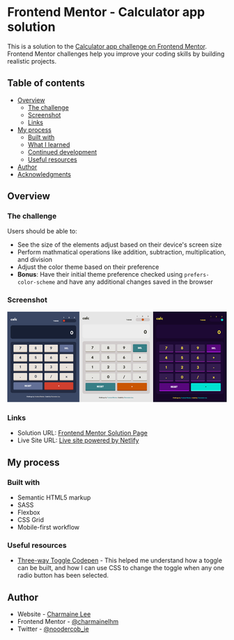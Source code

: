 # Frontend Mentor - Calculator app solution

This is a solution to the [Calculator app challenge on Frontend Mentor](https://www.frontendmentor.io/challenges/calculator-app-9lteq5N29). Frontend Mentor challenges help you improve your coding skills by building realistic projects.

## Table of contents

- [Overview](#overview)
  - [The challenge](#the-challenge)
  - [Screenshot](#screenshot)
  - [Links](#links)
- [My process](#my-process)
  - [Built with](#built-with)
  - [What I learned](#what-i-learned)
  - [Continued development](#continued-development)
  - [Useful resources](#useful-resources)
- [Author](#author)
- [Acknowledgments](#acknowledgments)

## Overview

### The challenge

Users should be able to:

- See the size of the elements adjust based on their device's screen size
- Perform mathmatical operations like addition, subtraction, multiplication, and division
- Adjust the color theme based on their preference
- **Bonus**: Have their initial theme preference checked using `prefers-color-scheme` and have any additional changes saved in the browser

### Screenshot

![](./images/screenshot-desktop-final.png)

### Links

- Solution URL: [Frontend Mentor Solution Page](https://www.frontendmentor.io/solutions/calculator-app-sass-vanilla-js-pWn3gavOA6)
- Live Site URL: [Live site powered by Netlify](https://fmentor-calculator.netlify.app/)

## My process

### Built with

- Semantic HTML5 markup
- SASS
- Flexbox
- CSS Grid
- Mobile-first workflow

### Useful resources

- [Three-way Toggle Codepen](https://codepen.io/magnus16/pen/grzqMz) - This helped me understand how a toggle can be built, and how I can use CSS to change the toggle when any one radio button has been selected.

## Author

- Website - [Charmaine Lee](https://charmainelhm.netlify.app/)
- Frontend Mentor - [@charmainelhm](https://www.frontendmentor.io/profile/charmainelhm)
- Twitter - [@noodercob_ie](https://www.twitter.com/noodercob_ie)
